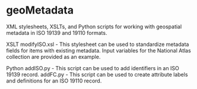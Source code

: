 # geoMetadata
XML stylesheets, XSLTs, and Python scripts for working with geospatial metadata in ISO 19139 and 19110 formats.

XSLT
modifyISO.xsl - This stylesheet can be used to standardize metadata fields for items with existing metadata. Input variables for the National Atlas collection are provided as an example.
 
Python
addISO.py - This script can be used to add identifiers in an ISO 19139 record.
addFC.py -  This script can be used to create attribute labels and definitions for an ISO 19110 record.

